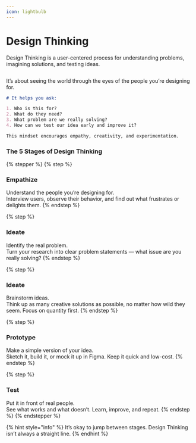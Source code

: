 ```yaml
---
icon: lightbulb
---
```


# Design Thinking

Design Thinking is a user-centered process for understanding problems, imagining solutions, and testing ideas.

<figure><img src="https://gitbookio.github.io/onboarding-template-images/markdown-hero.png" alt=""><figcaption></figcaption></figure>

It’s about seeing the world through the eyes of the people you’re designing for.

```markdown
# It helps you ask:

1. Who is this for?
2. What do they need?
3. What problem are we really solving?
4. How can we test our idea early and improve it?

This mindset encourages empathy, creativity, and experimentation.
```

### The 5 Stages of Design Thinking

{% stepper %}
{% step %}
### Empathize

Understand the people you’re designing for.\
Interview users, observe their behavior, and find out what frustrates or delights them.
{% endstep %}

{% step %}
### Ideate

Identify the real problem.\
Turn your research into clear problem statements — what issue are you really solving?
{% endstep %}

{% step %}
### Ideate

Brainstorm ideas.\
Think up as many creative solutions as possible, no matter how wild they seem. Focus on quantity first.
{% endstep %}

{% step %}
### Prototype

Make a simple version of your idea.\
Sketch it, build it, or mock it up in Figma. Keep it quick and low-cost.
{% endstep %}

{% step %}
### Test

Put it in front of real people.\
See what works and what doesn’t. Learn, improve, and repeat.
{% endstep %}
{% endstepper %}

{% hint style="info" %}
It’s okay to jump between stages. Design Thinking isn’t always a straight line.
{% endhint %}
